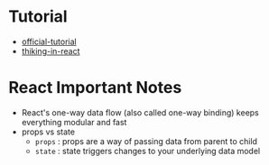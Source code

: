 # Tutorial

* [official-tutorial](https://facebook.github.io/react/docs/tutorial.html)
* [thiking-in-react](https://facebook.github.io/react/docs/thinking-in-react.html)

# React Important Notes

* React's one-way data flow (also called one-way binding) keeps everything modular and fast
* props vs state
    * `props` : props are a way of passing data from parent to child
    * `state` : state triggers changes to your underlying data model
